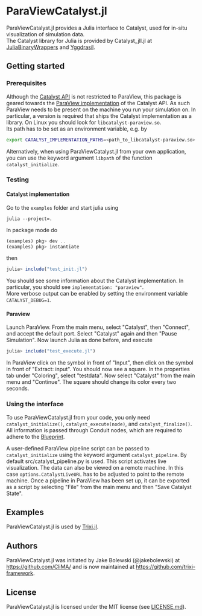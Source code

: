# ParaViewCatalyst.jl
ParaViewCatalyst.jl provides a Julia interface to Catalyst, used for in-situ
visualization of simulation data.  
The Catalyst library for Julia is provided by Catalyst_jll.jl at
[JuliaBinaryWrappers](https://github.com/JuliaBinaryWrappers/Catalyst_jll.jl/blob/main/src/Catalyst_jll.jl)
and [Yggdrasil](https://github.com/JuliaPackaging/Yggdrasil/tree/master/C/Catalyst).


## Getting started

### Prerequisites
Although the [Catalyst API](https://catalyst-in-situ.readthedocs.io) is not restricted to
ParaView, this package is geared towards the 
[ParaView implementation](https://docs.paraview.org/en/latest/Catalyst) of the Catalyst API.
As such ParaView needs to be present on the machine you run your simulation on. In
particular, a version is required that ships the Catalyst implementation as a library. On
Linux you should look for `libcatalyst-paraview.so`.  
Its path has to be set as an environment variable, e.g. by
```bash
export CATALYST_IMPLEMENTATION_PATHS=<path_to_libcatalyst-paraview.so>
```
Alternatively, when using ParaViewCatalyst.jl from your own application, you can use the keyword argument `libpath` of the function `catalyst_initialize`.

### Testing

#### Catalyst implementation
Go to the `examples` folder and start julia using
```shell
julia --project=.
```
In package mode do
```julia
(examples) pkg> dev ..
(examples) pkg> instantiate
```
then
```julia
julia> include("test_init.jl")
``` 
You should see some information about the Catalyst implementation. In particular, you 
should see `implementation: "paraview"`.  
More verbose output can be enabled by setting the
environment variable `CATALYST_DEBUG=1`.

#### Paraview
Launch ParaView. From the main menu, select "Catalyst", then "Connect", and accept the
default port. Select "Catalyst" again and then "Pause Simulation". Now launch Julia as done
before, and execute
```julia
julia> include("test_execute.jl")
``` 
In ParaView click on the symbol in front of "Input", then click on the symbol in front of
"Extract: input". You should now see a square. In the properties tab under "Coloring",
select "testdata". Now select "Catalyst" from the main menu and "Continue". The square
should change its color every two seconds.

### Using the interface
To use ParaViewCatalyst.jl from your code, you only need `catalyst_initialize()`,
`catalyst_execute(node)`, and `catalyst_finalize()`. All information is passed
through Conduit nodes, which are required to adhere to the
[Blueprint](https://docs.paraview.org/en/latest/Catalyst/blueprints.html).

A user-defined ParaView pipeline script can be passed to `catalyst_initialize` using the
keyword argument `catalyst_pipeline`. By default src/catalyst_pipeline.py is used. This
script activates live visualization. The data can also be viewed on a remote machine. In
this case `options.CatalystLiveURL` has to be adjusted to point to the remote machine.
Once a pipeline in ParaView has been set up, it can be exported as a script by selecting
"File" from the main menu and then "Save Catalyst State".


## Examples
ParaViewCatalyst.jl is used by [Trixi.jl](https://github.com/trixi-framework/Trixi.jl).

## Authors
ParaViewCatalyst.jl was initiated by Jake Bolewski (@jakebolewski) at https://github.com/CliMA/
and is now maintained at https://github.com/trixi-framework.


## License
ParaViewCatalyst.jl is licensed under the MIT license (see [LICENSE.md](LICENSE.md)).
